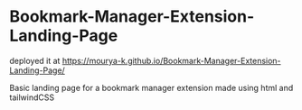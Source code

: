 # Bookmark-Manager-Extension-Landing-Page
deployed it at https://mourya-k.github.io/Bookmark-Manager-Extension-Landing-Page/

Basic landing page for a bookmark manager extension made using html and tailwindCSS
